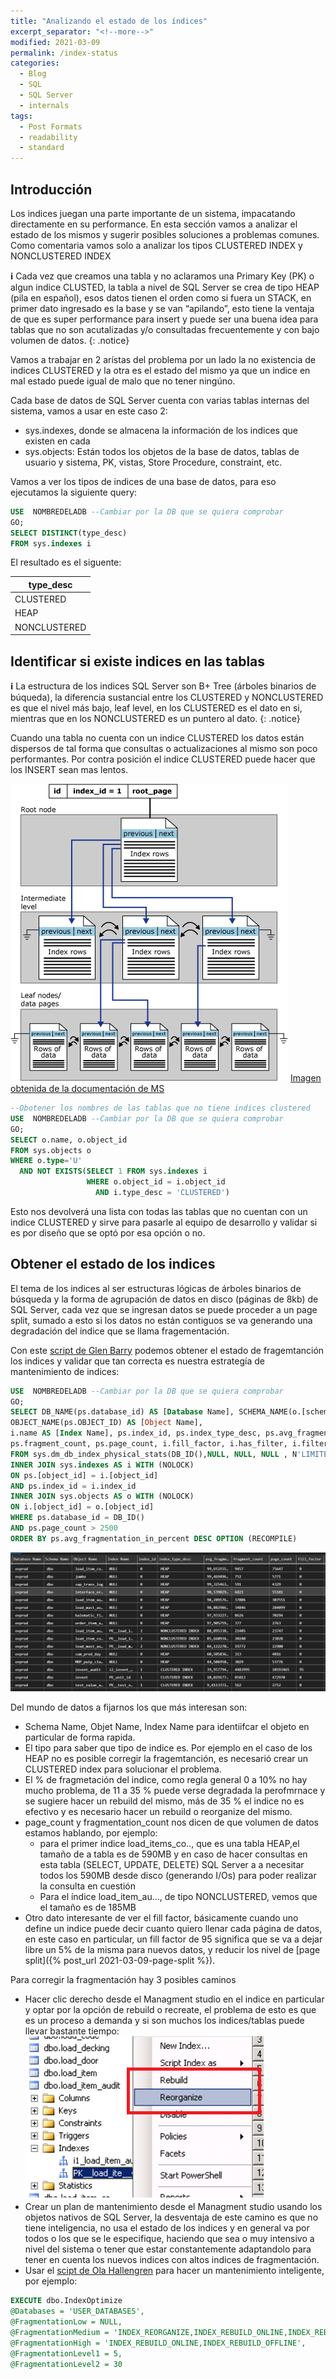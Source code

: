 ```yaml
---
title: "Analizando el estado de los índices"
excerpt_separator: "<!--more-->"
modified: 2021-03-09
permalink: /index-status
categories:
  - Blog
  - SQL
  - SQL Server
  - internals
tags:
  - Post Formats
  - readability
  - standard
---
```



## Introducción
Los indices juegan una parte importante de un sistema, impacatando directamente en su performance. En esta sección vamos a analizar el estado de los mismos y sugerir posibles soluciones a problemas comunes. Como comentaria vamos solo a analizar los tipos CLUSTERED INDEX y NONCLUSTERED INDEX

**:information_source:** Cada vez que creamos una tabla y no aclaramos una Primary Key (PK) o algun indice CLUSTED, la tabla a nivel de SQL Server se crea de tipo HEAP (pila en español), esos datos tienen el orden como si fuera un STACK, en primer dato ingresado es la base y se van “apilando”, esto tiene la ventaja de que es super performance para insert y puede ser una buena idea para tablas que no son acutalizadas y/o consultadas frecuentemente y con bajo volumen de datos.
{: .notice}


Vamos a trabajar en 2 arístas del problema por un lado la no existencia de indices CLUSTERED y la otra es el estado del mismo ya que un indice en mal estado puede igual de malo que no tener ningúno.

Cada base de datos de SQL Server cuenta con varias tablas internas del sistema, vamos a usar en este caso 2: 

* sys.indexes, donde se almacena la información de los indices que existen en cada 
* sys.objects: Están todos los objetos de la base de datos, tablas de usuario y sistema, PK, vistas, Store Procedure, constraint, etc.

Vamos a ver los tipos de indices de una base de datos, para eso ejecutamos la siguiente query:

``` sql
USE  NOMBREDELADB --Cambiar por la DB que se quiera comprobar
GO;
SELECT DISTINCT(type_desc) 
FROM sys.indexes i
```

El resultado es el siguente:

|type_desc|
|-|
|CLUSTERED|
|HEAP|
|NONCLUSTERED|

## Identificar si existe indices en las tablas

**:information_source:** La estructura de los indices SQL Server son B+ Tree (árboles binarios de búqueda), la diferencia sustancial entre los CLUSTERED y NONCLUSTERED es que el nivel más bajo, leaf level, en los CLUSTERED es el dato en si, mientras que en los NONCLUSTERED es un puntero al dato.
{: .notice}

Cuando una tabla no cuenta con un indice CLUSTERED los datos están dispersos de tal forma que consultas o actualizaciones al mismo son poco performantes. Por contra posición el indice CLUSTERED puede hacer que los INSERT sean mas lentos. 

![Imagen-001](/assets/images/2021-03-01-index-status-001.png)
[Imagen obtenida de la documentación de MS](https://docs.microsoft.com/en-us/sql/relational-databases/sql-server-index-design-guide?view=sql-server-ver15#clustered-index-architecture)

``` sql
--Obotener los nombres de las tablas que no tiene indices clustered
USE  NOMBREDELADB --Cambiar por la DB que se quiera comprobar
GO;
SELECT o.name, o.object_id
FROM sys.objects o
WHERE o.type='U'
  AND NOT EXISTS(SELECT 1 FROM sys.indexes i
                 WHERE o.object_id = i.object_id
                   AND i.type_desc = 'CLUSTERED')
```

Esto nos devolverá una lista con todas las tablas que no cuentan con un indice CLUSTERED y sirve para pasarle al equipo de desarrollo y validar si es por diseño que se optó por esa opción o no. 


## Obtener el estado de los indices
El tema de los indices al ser estructuras lógicas de árboles binarios de búsqueda y la forma de agrupación de datos en disco (páginas de 8kb) de SQL Server, cada vez que se ingresan datos se puede proceder a un page split, sumado a esto si los datos no están contiguos se va generando una degradación del indice que se llama fragementación.

Con este [script de Glen Barry](https://www.sqlskills.com/blogs/glenn/category/dmv-queries/) podemos obtener el estado de  fragemtanción los indices y validar que tan correcta es nuestra estrategía de mantenimiento de indices:

``` sql
USE  NOMBREDELADB --Cambiar por la DB que se quiera comprobar
GO;
SELECT DB_NAME(ps.database_id) AS [Database Name], SCHEMA_NAME(o.[schema_id]) AS [Schema Name],
OBJECT_NAME(ps.OBJECT_ID) AS [Object Name], 
i.name AS [Index Name], ps.index_id, ps.index_type_desc, ps.avg_fragmentation_in_percent, 
ps.fragment_count, ps.page_count, i.fill_factor, i.has_filter, i.filter_definition, i.allow_page_locks
FROM sys.dm_db_index_physical_stats(DB_ID(),NULL, NULL, NULL , N'LIMITED') AS ps
INNER JOIN sys.indexes AS i WITH (NOLOCK)
ON ps.[object_id] = i.[object_id] 
AND ps.index_id = i.index_id
INNER JOIN sys.objects AS o WITH (NOLOCK)
ON i.[object_id] = o.[object_id]
WHERE ps.database_id = DB_ID()
AND ps.page_count > 2500
ORDER BY ps.avg_fragmentation_in_percent DESC OPTION (RECOMPILE)
```

![Imagen-002](/assets/images/2021-03-01-index-status-002.png)

Del mundo de datos a fijarnos los que más interesan son:
* Schema Name, Objet Name, Index Name para identiifcar el objeto en particular de forma rapida.
* El tipo para saber que tipo de indice es. Por ejemplo en el caso de los HEAP no es posible corregir la fragemtanción, es necesarió crear un CLUSTERED index para solucionar el problema.
* El % de fragmetación del indice, como regla general 0 a 10% no hay mucho problema, de 11 a 35 % puede verse degradada la perofmrnace y se sugiere hacer un rebuild del mismo, más de 35 % el indice no es efectivo y es necesario hacer un rebuild o reorganize del mismo.
* page_count y fragmentation_count nos dicen de que volumen de datos estamos hablando, por ejemplo:
  * para el primer indice load_items_co.., que es una tabla HEAP,el tamaño de a tabla es de 590MB y en caso de hacer consultas en esta tabla (SELECT, UPDATE, DELETE) SQL Server a a necesitar todos los 590MB desde disco (generando I/Os) para poder realizar la consulta en cuestión
  * Para el índice load_item_au…, de tipo NONCLUSTERED, vemos que el tamaño es de 185MB
* Otro dato interesante de ver el fill factor, básicamente cuando uno define un indice puede decir cuanto quiero llenar cada página de datos, en este caso en particular, un fill factor de 95 significa que se va a dejar libre un 5% de la misma para nuevos datos, y reducir los nivel de [page split]({% post_url 2021-03-09-page-split %}).


Para corregir la fragmentación hay 3 posibles caminos
* Hacer clic derecho desde el Managment studio en el indice en particular y optar por la opción de rebuild o recreate, el problema de esto es que es un proceso a demanda y si son muchos los indices/tablas puede llevar bastante tiempo: 
![Imagen-003](/assets/images/2021-03-01-index-status-003.png)
* Crear un plan de mantenimiento desde el Managment studio usando los objetos nativos de SQL Server, la desventaja de este camino es que  no tiene inteligencia, no usa el estado de los indices y en general va por todos o los que se le especifique, haciendo que sea o muy intensivo a nivel del sistema o tener que estar constantemente adaptandolo para tener en cuenta los nuevos indices con altos indices de fragmentación.
* Usar el [scipt de Ola Hallengren](https://ola.hallengren.com/) para hacer un mantenimiento inteligente, por ejemplo:

``` sql
EXECUTE dbo.IndexOptimize
@Databases = 'USER_DATABASES',
@FragmentationLow = NULL,
@FragmentationMedium = 'INDEX_REORGANIZE,INDEX_REBUILD_ONLINE,INDEX_REBUILD_OFFLINE',
@FragmentationHigh = 'INDEX_REBUILD_ONLINE,INDEX_REBUILD_OFFLINE',
@FragmentationLevel1 = 5,
@FragmentationLevel2 = 30
```